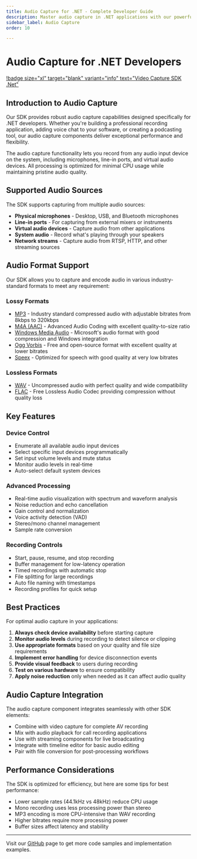 ```yaml
---
title: Audio Capture for .NET - Complete Developer Guide
description: Master audio capture in .NET applications with our powerful SDK. Learn how to implement microphone, line-in, and streaming audio recording with multiple format support, advanced processing, and real-time monitoring capabilities.
sidebar_label: Audio Capture
order: 10

---
```


# Audio Capture for .NET Developers

[!badge size="xl" target="blank" variant="info" text="Video Capture SDK .Net"](https://www.visioforge.com/video-capture-sdk-net)

## Introduction to Audio Capture

Our SDK provides robust audio capture capabilities designed specifically for .NET developers. Whether you're building a professional recording application, adding voice chat to your software, or creating a podcasting tool, our audio capture components deliver exceptional performance and flexibility.

The audio capture functionality lets you record from any audio input device on the system, including microphones, line-in ports, and virtual audio devices. All processing is optimized for minimal CPU usage while maintaining pristine audio quality.

## Supported Audio Sources

The SDK supports capturing from multiple audio sources:

- **Physical microphones** - Desktop, USB, and Bluetooth microphones
- **Line-in ports** - For capturing from external mixers or instruments
- **Virtual audio devices** - Capture audio from other applications 
- **System audio** - Record what's playing through your speakers
- **Network streams** - Capture audio from RTSP, HTTP, and other streaming sources

## Audio Format Support

Our SDK allows you to capture and encode audio in various industry-standard formats to meet any requirement:

### Lossy Formats

- [MP3](../../general/audio-encoders/mp3.md) - Industry standard compressed audio with adjustable bitrates from 8kbps to 320kbps
- [M4A (AAC)](../../general/audio-encoders/aac.md) - Advanced Audio Coding with excellent quality-to-size ratio
- [Windows Media Audio](../../general/audio-encoders/wma.md) - Microsoft's audio format with good compression and Windows integration
- [Ogg Vorbis](../../general/audio-encoders/vorbis.md) - Free and open-source format with excellent quality at lower bitrates
- [Speex](../../general/audio-encoders/speex.md) - Optimized for speech with good quality at very low bitrates

### Lossless Formats

- [WAV](../../general/audio-encoders/wav.md) - Uncompressed audio with perfect quality and wide compatibility
- [FLAC](../../general/audio-encoders/flac.md) - Free Lossless Audio Codec providing compression without quality loss

## Key Features

### Device Control

- Enumerate all available audio input devices
- Select specific input devices programmatically
- Set input volume levels and mute status
- Monitor audio levels in real-time
- Auto-select default system devices

### Advanced Processing

- Real-time audio visualization with spectrum and waveform analysis
- Noise reduction and echo cancellation
- Gain control and normalization
- Voice activity detection (VAD)
- Stereo/mono channel management
- Sample rate conversion

### Recording Controls

- Start, pause, resume, and stop recording
- Buffer management for low-latency operation
- Timed recordings with automatic stop
- File splitting for large recordings
- Auto file naming with timestamps
- Recording profiles for quick setup

## Best Practices

For optimal audio capture in your applications:

1. **Always check device availability** before starting capture
2. **Monitor audio levels** during recording to detect silence or clipping
3. **Use appropriate formats** based on your quality and file size requirements
4. **Implement error handling** for device disconnection events
5. **Provide visual feedback** to users during recording
6. **Test on various hardware** to ensure compatibility
7. **Apply noise reduction** only when needed as it can affect audio quality

## Audio Capture Integration

The audio capture component integrates seamlessly with other SDK elements:

- Combine with video capture for complete AV recording
- Mix with audio playback for call recording applications
- Use with streaming components for live broadcasting
- Integrate with timeline editor for basic audio editing
- Pair with file conversion for post-processing workflows

## Performance Considerations

The SDK is optimized for efficiency, but here are some tips for best performance:

- Lower sample rates (44.1kHz vs 48kHz) reduce CPU usage
- Mono recording uses less processing power than stereo
- MP3 encoding is more CPU-intensive than WAV recording
- Higher bitrates require more processing power
- Buffer sizes affect latency and stability

---

Visit our [GitHub](https://github.com/visioforge/.Net-SDK-s-samples) page to get more code samples and implementation examples.
